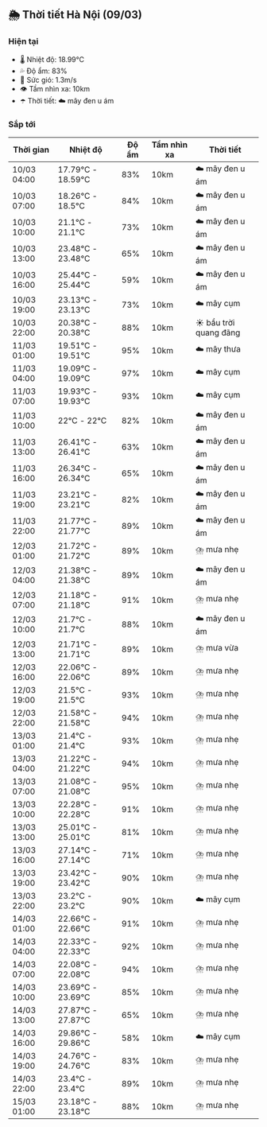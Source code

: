 ## 🌦️ Thời tiết Hà Nội (09/03)

### Hiện tại

- 🌡️ Nhiệt độ: 18.99℃
- 💦 Độ ẩm: 83%
- 💨 Sức gió: 1.3m/s
- 👁️ Tầm nhìn xa: 10km
- ☂️ Thời tiết: ☁️ mây đen u ám

### Sắp tới

| Thời gian | Nhiệt độ | Độ ẩm | Tầm nhìn xa | Thời tiết |
| --- | --- | --- | --- | --- |
| 10/03 04:00 | 17.79℃ - 18.59℃ | 83% | 10km | ☁️ mây đen u ám |
| 10/03 07:00 | 18.26℃ - 18.5℃ | 84% | 10km | ☁️ mây đen u ám |
| 10/03 10:00 | 21.1℃ - 21.1℃ | 73% | 10km | ☁️ mây đen u ám |
| 10/03 13:00 | 23.48℃ - 23.48℃ | 65% | 10km | ☁️ mây đen u ám |
| 10/03 16:00 | 25.44℃ - 25.44℃ | 59% | 10km | ☁️ mây đen u ám |
| 10/03 19:00 | 23.13℃ - 23.13℃ | 73% | 10km | ☁️ mây cụm |
| 10/03 22:00 | 20.38℃ - 20.38℃ | 88% | 10km | ☀️ bầu trời quang đãng |
| 11/03 01:00 | 19.51℃ - 19.51℃ | 95% | 10km | ☁️ mây thưa |
| 11/03 04:00 | 19.09℃ - 19.09℃ | 97% | 10km | ☁️ mây cụm |
| 11/03 07:00 | 19.93℃ - 19.93℃ | 93% | 10km | ☁️ mây cụm |
| 11/03 10:00 | 22℃ - 22℃ | 82% | 10km | ☁️ mây đen u ám |
| 11/03 13:00 | 26.41℃ - 26.41℃ | 63% | 10km | ☁️ mây đen u ám |
| 11/03 16:00 | 26.34℃ - 26.34℃ | 65% | 10km | ☁️ mây đen u ám |
| 11/03 19:00 | 23.21℃ - 23.21℃ | 82% | 10km | ☁️ mây đen u ám |
| 11/03 22:00 | 21.77℃ - 21.77℃ | 89% | 10km | ☁️ mây đen u ám |
| 12/03 01:00 | 21.72℃ - 21.72℃ | 89% | 10km | ⛈️ mưa nhẹ |
| 12/03 04:00 | 21.38℃ - 21.38℃ | 89% | 10km | ☁️ mây đen u ám |
| 12/03 07:00 | 21.18℃ - 21.18℃ | 91% | 10km | ⛈️ mưa nhẹ |
| 12/03 10:00 | 21.7℃ - 21.7℃ | 88% | 10km | ☁️ mây đen u ám |
| 12/03 13:00 | 21.71℃ - 21.71℃ | 89% | 10km | ⛈️ mưa vừa |
| 12/03 16:00 | 22.06℃ - 22.06℃ | 89% | 10km | ⛈️ mưa nhẹ |
| 12/03 19:00 | 21.5℃ - 21.5℃ | 93% | 10km | ⛈️ mưa nhẹ |
| 12/03 22:00 | 21.58℃ - 21.58℃ | 94% | 10km | ⛈️ mưa nhẹ |
| 13/03 01:00 | 21.4℃ - 21.4℃ | 93% | 10km | ⛈️ mưa nhẹ |
| 13/03 04:00 | 21.22℃ - 21.22℃ | 94% | 10km | ⛈️ mưa nhẹ |
| 13/03 07:00 | 21.08℃ - 21.08℃ | 95% | 10km | ⛈️ mưa nhẹ |
| 13/03 10:00 | 22.28℃ - 22.28℃ | 91% | 10km | ⛈️ mưa nhẹ |
| 13/03 13:00 | 25.01℃ - 25.01℃ | 81% | 10km | ⛈️ mưa nhẹ |
| 13/03 16:00 | 27.14℃ - 27.14℃ | 71% | 10km | ⛈️ mưa nhẹ |
| 13/03 19:00 | 23.42℃ - 23.42℃ | 90% | 10km | ⛈️ mưa nhẹ |
| 13/03 22:00 | 23.2℃ - 23.2℃ | 90% | 10km | ☁️ mây cụm |
| 14/03 01:00 | 22.66℃ - 22.66℃ | 91% | 10km | ⛈️ mưa nhẹ |
| 14/03 04:00 | 22.33℃ - 22.33℃ | 92% | 10km | ⛈️ mưa nhẹ |
| 14/03 07:00 | 22.08℃ - 22.08℃ | 94% | 10km | ⛈️ mưa nhẹ |
| 14/03 10:00 | 23.69℃ - 23.69℃ | 85% | 10km | ⛈️ mưa nhẹ |
| 14/03 13:00 | 27.87℃ - 27.87℃ | 65% | 10km | ⛈️ mưa nhẹ |
| 14/03 16:00 | 29.86℃ - 29.86℃ | 58% | 10km | ☁️ mây cụm |
| 14/03 19:00 | 24.76℃ - 24.76℃ | 83% | 10km | ⛈️ mưa nhẹ |
| 14/03 22:00 | 23.4℃ - 23.4℃ | 89% | 10km | ⛈️ mưa nhẹ |
| 15/03 01:00 | 23.18℃ - 23.18℃ | 88% | 10km | ⛈️ mưa nhẹ |
